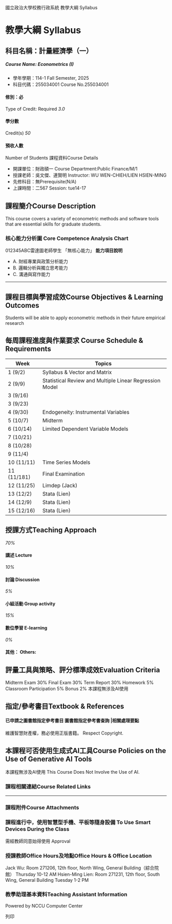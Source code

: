 國立政治大學校務行政系統 教學大綱 Syllabus
# 教學大綱 Syllabus
##  科目名稱：計量經濟學（一）
#####  Course Name: Econometrics (I)
  * 學年學期：114-1 Fall Semester, 2025 
  * 科目代碼：255034001 Course No.255034001


#### 修別：必
Type of Credit: Required 
_3.0_
#### 學分數
Credit(s)
_50_
#### 預收人數
Number of Students
課程資料Course Details
  * 開課單位：財政碩一 Course Department:Public Finance/M/1 
  * 授課老師：吳文傑、連賢明 Instructor: WU WEN-CHIEH/LIEN HSIEN-MING 
  * 先修科目：無Prerequisite(N/A)
  * 上課時間：二567 Session: tue14-17


##  課程簡介Course Description
This course covers a variety of econometric methods and software tools that are essential skills for graduate students.
###  核心能力分析圖 Core Competence Analysis Chart
012345ABC雷達圖老師學生
「無核心能力」 
**能力項目說明**
  * A. 財經專業與政策分析能力
  * B. 邏輯分析與獨立思考能力
  * C. 溝通與寫作能力


* * *
##  課程目標與學習成效Course Objectives & Learning Outcomes 
Students will be able to apply econometric methods in their future empirical research
##  每周課程進度與作業要求 Course Schedule & Requirements
Week |  Topics  
---|---  
1 (9/2) |  Syllabus & Vector and Matrix   
2 (9/9) |  Statistical Review and Multiple Linear Regression Model  
3 (9/16) |   
3 (9/23) |   
4 (9/30) |  Endogeneity: Instrumental Variables  
5 (10/7) |  Midterm  
6 (10/14) |  Limited Dependent Variable Models  
7 (10/21) |   
8 (10/28) |   
9 (11/4) |   
10 (11/11) |  Time Series Models  
11 (11/181) |  Final Examination  
12 (11/25) |  Limdep (Jack)  
13 (12/2) |  Stata (Lien)  
14 (12/9) |  Stata (Lien)  
15 (12/16) |  Stata (Lien)  
##  授課方式Teaching Approach
_70%_
####  講述 Lecture
_10%_
####  討論 Discussion
_5%_
####  小組活動 Group activity
_15%_
####  數位學習 E-learning
_0%_
####  其他： Others:
##  評量工具與策略、評分標準成效Evaluation Criteria
Midterm Exam 30%
Final Exam 30%
Term Report 30%
Homework 5%
Classroom Participation 5%
Bonus 2%
本課程無涉及AI使用
##  指定/參考書目Textbook & References
####  已申請之圖書館指定參考書目  圖書館指定參考書查詢 |相關處理要點
維護智慧財產權，務必使用正版書籍。 Respect Copyright.
##  本課程可否使用生成式AI工具Course Policies on the Use of Generative AI Tools
本課程無涉及AI使用 This Course Does Not Involve the Use of AI.
###  課程相關連結Course Related Links
* * *
###  課程附件Course Attachments
###  課程進行中，使用智慧型手機、平板等隨身設備 To Use Smart Devices During the Class
需經教師同意始得使用  Approval
###  授課教師Office Hours及地點Office Hours & Office Location
Jack Wu:
Room 271206, 12th floor, North Wing, General Building（綜合院館）
Thursday 10-12 AM
Hsien-Ming Lien:
Room 271231, 12th floor, South Wing, General Building
Tuesday 1-2 PM
###  教學助理基本資料Teaching Assistant Information
Powered by NCCU Computer Center
  
列印
